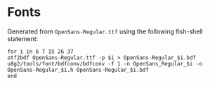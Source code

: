# Fonts

Generated from `OpenSans-Regular.ttf` using the following fish-shell statement:

``` fish
for i in 6 7 15 26 37
otf2bdf OpenSans-Regular.ttf -p $i > OpenSans-Regular_$i.bdf
u8g2/tools/font/bdfconv/bdfconv -f 1 -n OpenSans_Regular_$i -o OpenSans-Regular_$i.h OpenSans-Regular_$i.bdf
end
```

